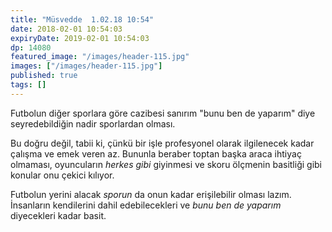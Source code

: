 ```yaml
---
title: "Müsvedde  1.02.18 10:54"
date: 2018-02-01 10:54:03
expiryDate: 2019-02-01 10:54:03
dp: 14080
featured_image: "/images/header-115.jpg"
images: ["/images/header-115.jpg"]
published: true
tags: []
---
```




Futbolun diğer sporlara göre cazibesi sanırım "bunu ben de yaparım" diye
seyredebildiğin nadir sporlardan olması. 

Bu doğru değil, tabii ki, çünkü bir işle profesyonel olarak ilgilenecek kadar
çalışma ve emek veren az. Bununla beraber toptan başka araca ihtiyaç olmaması,
oyuncuların *herkes gibi* giyinmesi ve skoru ölçmenin basitliği gibi konular onu
çekici kılıyor.

Futbolun yerini alacak *sporun* da onun kadar erişilebilir olması lazım.
İnsanların kendilerini dahil edebilecekleri ve *bunu ben de yaparım* diyecekleri
kadar basit.

